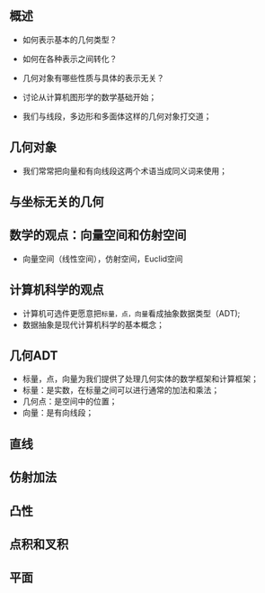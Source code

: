 ## 概述

* 如何表示基本的几何类型？

* 如何在各种表示之间转化？

* 几何对象有哪些性质与具体的表示无关？

* 讨论从计算机图形学的数学基础开始；

* 我们与线段，多边形和多面体这样的几何对象打交道；

## 几何对象

* 我们常常把向量和有向线段这两个术语当成同义词来使用；

## 与坐标无关的几何

## 数学的观点：向量空间和仿射空间

* 向量空间（线性空间），仿射空间，Euclid空间

## 计算机科学的观点

* 计算机可选件更愿意把`标量，点，向量`看成抽象数据类型（ADT);
* 数据抽象是现代计算机科学的基本概念；

## 几何ADT

* 标量，点，向量为我们提供了处理几何实体的数学框架和计算框架；
* 标量：是实数，在标量之间可以进行通常的加法和乘法；
* 几何点：是空间中的位置；
* 向量：是有向线段；

## 直线

## 仿射加法

## 凸性

## 点积和叉积

## 平面